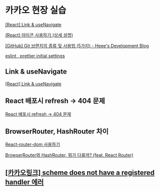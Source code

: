 # 카카오 현장 실습

[[React] Link & useNavigate](https://velog.io/@seokkitdo/React-Link-useNavigate)

[(React) 아이콘 사용하기 (상세 설명)](https://eunhee-programming.tistory.com/206)

[[GitHub] Git 브랜치의 종류 및 사용법 (5가지) - Heee's Development Blog](https://gmlwjd9405.github.io/2018/05/11/types-of-git-branch.html)

[eslint , prettier initial settings](https://velog.io/@sangbin2/eslint-prettier-initial-settings)

## Link & useNavigate

[[React] Link & useNavigate](https://velog.io/@seokkitdo/React-Link-useNavigate)

## React 배포시 refresh → 404 문제

[React 배포시 refresh -> 404 문제](https://nyagm.tistory.com/130?category=1012715)

## BrowserRouter, HashRouter 차이

[React-router-dom 사용하기](https://velog.io/@jiho3894/React-router-dom-%EC%82%AC%EC%9A%A9%ED%95%98%EA%B8%B0-1)

[BrowserRouter와 HashRouter, 뭐가 다를까? (feat. React Router)](https://danminblog.tistory.com/69)

## **[[카카오링크] scheme does not have a registered handler 에러](https://devtalk.kakao.com/t/scheme-does-not-have-a-registered-handler/112757)**
